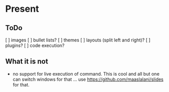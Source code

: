 # Present

## ToDo
[ ] images
[ ] bullet lists?
[ ] themes
[ ] layouts (split left and right)?
[ ] plugins?
[ ] code execution?

## What it is not
- no support for live execution of command. This is cool and all but one can 
  switch windows for that ... use https://github.com/maaslalani/slides 
  for that.


